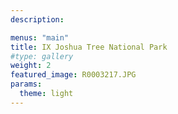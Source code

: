 ```yaml
---
description: 

menus: "main"
title: IX Joshua Tree National Park
#type: gallery
weight: 2
featured_image: R0003217.JPG
params:
  theme: light
---
```

